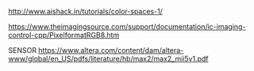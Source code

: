 http://www.aishack.in/tutorials/color-spaces-1/


https://www.theimagingsource.com/support/documentation/ic-imaging-control-cpp/PixelformatRGB8.htm

SENSOR 
https://www.altera.com/content/dam/altera-www/global/en_US/pdfs/literature/hb/max2/max2_mii5v1.pdf

